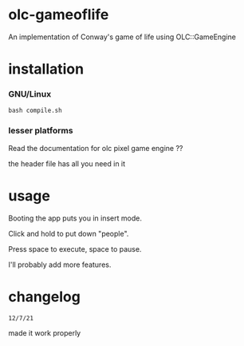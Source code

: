 # olc-gameoflife
An implementation of Conway's game of life using OLC::GameEngine

# installation

<h3> GNU/Linux </h3>

```bash compile.sh```

<h3>lesser platforms</h3>

Read the documentation for olc pixel game engine ??

the header file has all you need in it

# usage

Booting the app puts you in insert mode. 

Click and hold to put down "people". 

Press space to execute, space to pause.

I'll probably add more features.

# changelog

```12/7/21```

made it work properly

